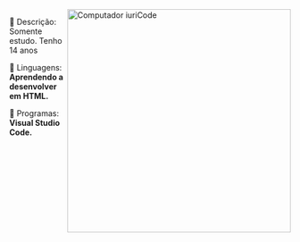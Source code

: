 <img src="https://www.gov.br/infraestrutura/pt-br/centrais-de-conteudo/coffee-clipart-7-png" min-width="400px" max-width="400px" width="400px" align="right" alt="Computador iuriCode">

<p align="left"> 
  🥶 Descrição: Somente estudo. Tenho 14 anos 
</p>

<p align="left">
  🦄 Linguagens: <strong>Aprendendo a desenvolver em HTML.</strong>
</p>

<p align="left">
  💼 Programas: <strong>Visual Studio Code.</strong>
</p>


  
